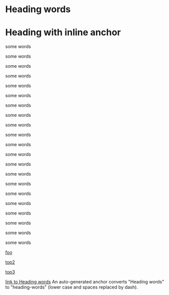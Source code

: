# Heading words

[foo]: <http://www.cnn.com> "CNN"

<a id="top2">

# <a id="top3"> Heading with inline anchor

some words

some words

some words

some words

some words

some words

some words

some words

some words

some words

some words

some words

some words

some words

some words

some words

some words

some words

some words

some words

some words

[foo]

[top2](#top2)

[top3](#top3)

[link to Heading words](#heading-words) An auto-generated anchor converts "Heading words" to "heading-words" (lower case and spaces replaced by dash).
